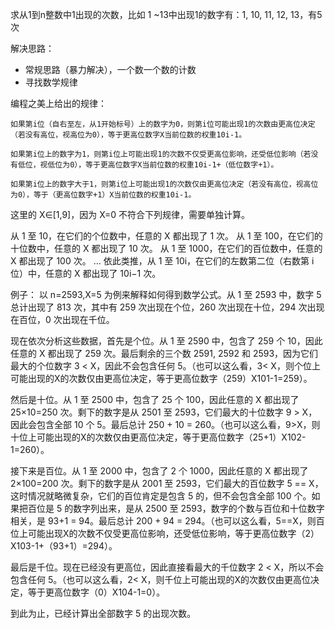 求从1到n整数中1出现的次数，比如 1 ~13中出现1的数字有：1, 10, 11, 12, 13，有5次


解决思路：
- 常规思路（暴力解决），一个数一个数的计数
- 寻找数学规律


编程之美上给出的规律：

    如果第i位（自右至左，从1开始标号）上的数字为0，则第i位可能出现1的次数由更高位决定（若没有高位，视高位为0），等于更高位数字X当前位数的权重10i-1。

    如果第i位上的数字为1，则第i位上可能出现1的次数不仅受更高位影响，还受低位影响（若没有低位，视低位为0），等于更高位数字X当前位数的权重10i-1+（低位数字+1）。

    如果第i位上的数字大于1，则第i位上可能出现1的次数仅由更高位决定（若没有高位，视高位为0），等于（更高位数字+1）X当前位数的权重10i-1。

这里的 X∈[1,9]，因为 X=0 不符合下列规律，需要单独计算。

从 1 至 10，在它们的个位数中，任意的 X 都出现了 1 次。
从 1 至 100，在它们的十位数中，任意的 X 都出现了 10 次。
从 1 至 1000，在它们的百位数中，任意的 X 都出现了 100 次。
…
依此类推，从 1 至 10i，在它们的左数第二位（右数第 i 位）中，任意的 X 都出现了 10i−1 次。

例子：
以 n=2593,X=5 为例来解释如何得到数学公式。从 1 至 2593 中，数字 5 总计出现了 813 次，其中有 259 次出现在个位，260 次出现在十位，294 次出现在百位，0 次出现在千位。

现在依次分析这些数据，首先是个位。从 1 至 2590 中，包含了 259 个 10，因此任意的 X 都出现了 259 次。最后剩余的三个数 2591, 2592 和 2593，因为它们最大的个位数字 3 < X，因此不会包含任何 5。（也可以这么看，3< X，则个位上可能出现的X的次数仅由更高位决定，等于更高位数字（259）X101-1=259）。

然后是十位。从 1 至 2500 中，包含了 25 个 100，因此任意的 X 都出现了 25×10=250 次。剩下的数字是从 2501 至 2593，它们最大的十位数字 9 > X，因此会包含全部 10 个 5。最后总计 250 + 10 = 260。（也可以这么看，9>X，则十位上可能出现的X的次数仅由更高位决定，等于更高位数字（25+1）X102-1=260）。

接下来是百位。从 1 至 2000 中，包含了 2 个 1000，因此任意的 X 都出现了 2×100=200 次。剩下的数字是从 2001 至 2593，它们最大的百位数字 5 == X，这时情况就略微复杂，它们的百位肯定是包含 5 的，但不会包含全部 100 个。如果把百位是 5 的数字列出来，是从 2500 至 2593，数字的个数与百位和十位数字相关，是 93+1 = 94。最后总计 200 + 94 = 294。（也可以这么看，5==X，则百位上可能出现X的次数不仅受更高位影响，还受低位影响，等于更高位数字（2）X103-1+（93+1）=294）。

最后是千位。现在已经没有更高位，因此直接看最大的千位数字 2 < X，所以不会包含任何 5。（也可以这么看，2< X，则千位上可能出现的X的次数仅由更高位决定，等于更高位数字（0）X104-1=0）。

到此为止，已经计算出全部数字 5 的出现次数。

